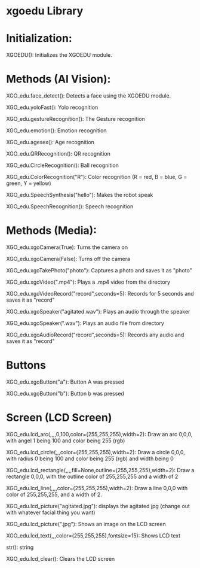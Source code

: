 # xgoedu Library

# Initialization:
XGOEDU(): Initializes the XGOEDU module.

# Methods (AI Vision):
XGO_edu.face_detect(): Detects a face using the XGOEDU module.

XGO_edu.yoloFast(): Yolo recognition

XGO_edu.gestureRecognition(): The Gesture recognition

XGO_edu.emotion(): Emotion recognition

XGO_edu.agesex(): Age recognition

XGO_edu.QRRecognition(): QR recognition

XGO_edu.CircleRecognition(): Ball recognition

XGO_edu.ColorRecognition("R"): Color recognition (R = red, B = blue, G = green, Y = yellow)

XGO_edu.SpeechSynthesis("hello"): Makes the robot speak

XGO_edu.SpeechRecognition(): Speech recognition

# Methods (Media):

XGO_edu.xgoCamera(True): Turns the camera on

XGO_edu.xgoCamera(False): Turns off the camera

XGO_edu.xgoTakePhoto("photo"): Captures a photo and saves it as "photo"

XGO_edu.xgoVideo(".mp4"): Plays a .mp4 video from the directory

XGO_edu.xgoVideoRecord("record",seconds=5): Records for 5 seconds and saves it as "record"

XGO_edu.xgoSpeaker("agitated.wav"): Plays an audio through the speaker

XGO_edu.xgoSpeaker(".wav"): Plays an audio file from directory

XGO_edu.xgoAudioRecord("record",seconds=5): Records any audio and saves it as "record"

# Buttons

XGO_edu.xgoButton("a"): Button A was pressed

XGO_edu.xgoButton("b"): Button b was pressed

# Screen (LCD Screen)

XGO_edu.lcd_arc(,,,,0,100,color=(255,255,255),width=2): Draw an arc 0,0,0, with angel 1 being 100 and color being 255 (rgb)

XGO_edu.lcd_circle(,,,color=(255,255,255),width=2): Draw a circle 0,0,0, with radius 0 being 100 and color being 255 (rgb) and width being 0

XGO_edu.lcd_rectangle(,,,,fill=None,outline=(255,255,255),width=2): Draw a rectangle 0,0,0, with the outline color of 255,255,255 and a width of 2

XGO_edu.lcd_line(,,,,color=(255,255,255),width=2): Draw a line 0,0,0 with color of 255,255,255, and a width of 2.

XGO_edu.lcd_picture("agitated.jpg"): displays the agitated jpg (change out with whatever facial thing you want)

XGO_edu.lcd_picture(".jpg"): Shows an image on the LCD screen

XGO_edu.lcd_text(,,,color=(255,255,255),fontsize=15): Shows LCD text

str(): string

XGO_edu.lcd_clear(): Clears the LCD screen































